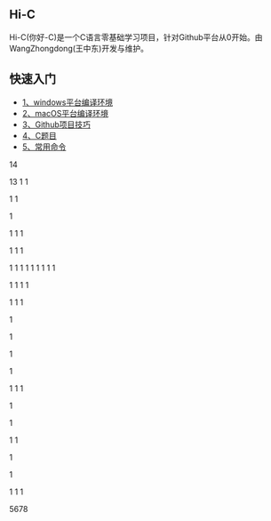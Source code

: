 ## Hi-C

Hi-C(你好-C)是一个C语言零基础学习项目，针对Github平台从0开始。由WangZhongdong(王中东)开发与维护。


## 快速入门

* [1、windows平台编译环境](http:)
* [2、macOS平台编译环境](https://github.com/Rtx8080Ti/Hi-C/blob/master/Read/2%E3%80%81macOS%E5%B9%B3%E5%8F%B0%E7%BC%96%E8%AF%91%E7%8E%AF%E5%A2%83.md)
* [3、Github项目技巧](https://github.com/Rtx8080Ti/Hi-C/blob/master/Read/3%E3%80%81Github%E9%A1%B9%E7%9B%AE%E6%8A%80%E5%B7%A7.md)
* [4、C题目](https://github.com/Rtx8080Ti/Hi-C/blob/master/Read/4%E3%80%81C%E9%A2%98%E7%9B%AE.md)
* [5、常用命令](http:)





14

 13
1
1

1
1


1

1
1
1

1
1
1

1
1
1
1
1
1
1
1
1

1
1
1
1


1
1
1

1

1


1

1

1
1
1

1



1

1
1

1

1


1
1
1

5678
